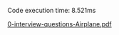 Code execution time: 8.521ms

[0-interview-questions-Airplane.pdf](https://github.com/emrecolak-23/airPlaneAlgorithm/files/11302372/0-interview-questions-Airplane.pdf)
